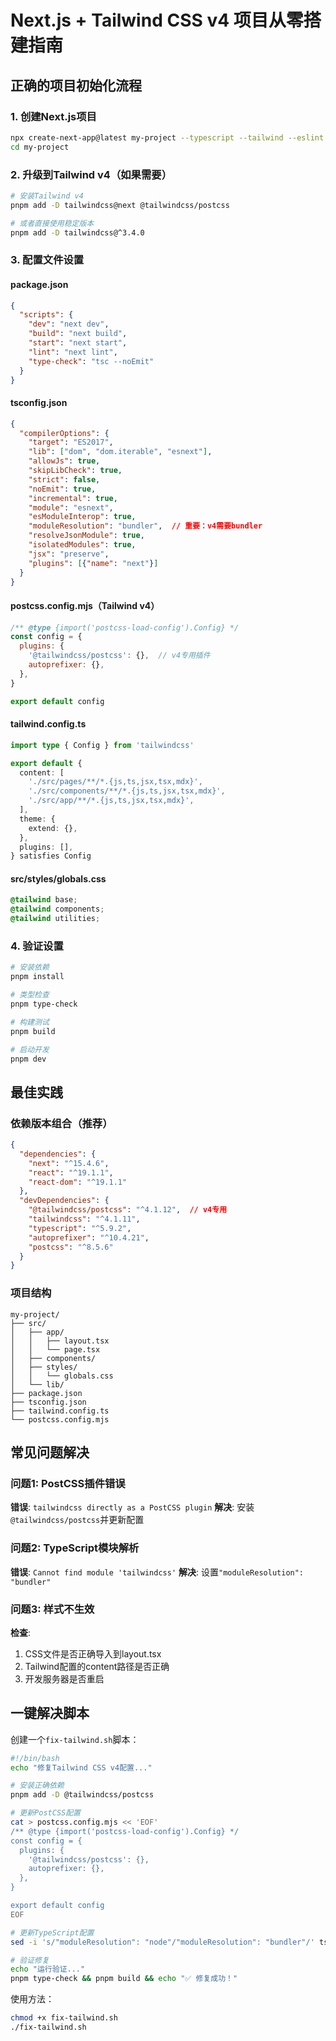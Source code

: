 # Next.js + Tailwind CSS v4 项目从零搭建指南

## 正确的项目初始化流程

### 1. 创建Next.js项目
```bash
npx create-next-app@latest my-project --typescript --tailwind --eslint --app --src-dir
cd my-project
```

### 2. 升级到Tailwind v4（如果需要）
```bash
# 安装Tailwind v4
pnpm add -D tailwindcss@next @tailwindcss/postcss

# 或者直接使用稳定版本
pnpm add -D tailwindcss@^3.4.0
```

### 3. 配置文件设置

#### package.json
```json
{
  "scripts": {
    "dev": "next dev",
    "build": "next build", 
    "start": "next start",
    "lint": "next lint",
    "type-check": "tsc --noEmit"
  }
}
```

#### tsconfig.json
```json
{
  "compilerOptions": {
    "target": "ES2017",
    "lib": ["dom", "dom.iterable", "esnext"],
    "allowJs": true,
    "skipLibCheck": true,
    "strict": false,
    "noEmit": true,
    "incremental": true,
    "module": "esnext",
    "esModuleInterop": true,
    "moduleResolution": "bundler",  // 重要：v4需要bundler
    "resolveJsonModule": true,
    "isolatedModules": true,
    "jsx": "preserve",
    "plugins": [{"name": "next"}]
  }
}
```

#### postcss.config.mjs（Tailwind v4）
```javascript
/** @type {import('postcss-load-config').Config} */
const config = {
  plugins: {
    '@tailwindcss/postcss': {},  // v4专用插件
    autoprefixer: {},
  },
}

export default config
```

#### tailwind.config.ts
```typescript
import type { Config } from 'tailwindcss'

export default {
  content: [
    './src/pages/**/*.{js,ts,jsx,tsx,mdx}',
    './src/components/**/*.{js,ts,jsx,tsx,mdx}', 
    './src/app/**/*.{js,ts,jsx,tsx,mdx}',
  ],
  theme: {
    extend: {},
  },
  plugins: [],
} satisfies Config
```

#### src/styles/globals.css
```css
@tailwind base;
@tailwind components;
@tailwind utilities;
```

### 4. 验证设置
```bash
# 安装依赖
pnpm install

# 类型检查
pnpm type-check

# 构建测试
pnpm build

# 启动开发
pnpm dev
```

## 最佳实践

### 依赖版本组合（推荐）
```json
{
  "dependencies": {
    "next": "^15.4.6",
    "react": "^19.1.1", 
    "react-dom": "^19.1.1"
  },
  "devDependencies": {
    "@tailwindcss/postcss": "^4.1.12",  // v4专用
    "tailwindcss": "^4.1.11",
    "typescript": "^5.9.2",
    "autoprefixer": "^10.4.21",
    "postcss": "^8.5.6"
  }
}
```

### 项目结构
```
my-project/
├── src/
│   ├── app/
│   │   ├── layout.tsx
│   │   └── page.tsx
│   ├── components/
│   ├── styles/
│   │   └── globals.css
│   └── lib/
├── package.json
├── tsconfig.json
├── tailwind.config.ts
└── postcss.config.mjs
```

## 常见问题解决

### 问题1: PostCSS插件错误
**错误**: `tailwindcss directly as a PostCSS plugin`
**解决**: 安装`@tailwindcss/postcss`并更新配置

### 问题2: TypeScript模块解析
**错误**: `Cannot find module 'tailwindcss'`
**解决**: 设置`"moduleResolution": "bundler"`

### 问题3: 样式不生效
**检查**: 
1. CSS文件是否正确导入到layout.tsx
2. Tailwind配置的content路径是否正确
3. 开发服务器是否重启

## 一键解决脚本

创建一个`fix-tailwind.sh`脚本：
```bash
#!/bin/bash
echo "修复Tailwind CSS v4配置..."

# 安装正确依赖
pnpm add -D @tailwindcss/postcss

# 更新PostCSS配置
cat > postcss.config.mjs << 'EOF'
/** @type {import('postcss-load-config').Config} */
const config = {
  plugins: {
    '@tailwindcss/postcss': {},
    autoprefixer: {},
  },
}

export default config
EOF

# 更新TypeScript配置
sed -i 's/"moduleResolution": "node"/"moduleResolution": "bundler"/' tsconfig.json

# 验证修复
echo "运行验证..."
pnpm type-check && pnpm build && echo "✅ 修复成功！"
```

使用方法：
```bash
chmod +x fix-tailwind.sh
./fix-tailwind.sh
```